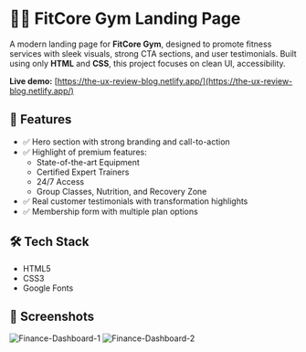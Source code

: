 # 🏋️‍♂️ FitCore Gym Landing Page

A modern landing page for **FitCore Gym**, designed to promote fitness services with sleek visuals, strong CTA sections, and user testimonials. Built using only **HTML** and **CSS**, this project focuses on clean UI, accessibility.

**Live demo:** [https://the-ux-review-blog.netlify.app/](https://the-ux-review-blog.netlify.app/)


## 🚀 Features

- ✅ Hero section with strong branding and call-to-action
- ✅ Highlight of premium features:
  - State-of-the-art Equipment
  - Certified Expert Trainers
  - 24/7 Access
  - Group Classes, Nutrition, and Recovery Zone
- ✅ Real customer testimonials with transformation highlights
- ✅ Membership form with multiple plan options

## 🛠️ Tech Stack

- HTML5
- CSS3
- Google Fonts


## 📸 Screenshots

![Finance-Dashboard-1](./screenshots/screenshot-finance-dashboard-part-1.png)
![Finance-Dashboard-2](./screenshots/screenshot-finance-dashboard-part-2.png)



